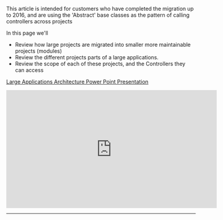 ﻿This article is intended for customers who have completed the migration up to 2016, and are using the 'Abstract' base classes as the pattern of calling controllers across projects

In this page we'll 
* Review how large projects are migrated into smaller more maintainable projects (modules)
* Review the different projects  parts of a large applications.
* Review the scope of each of these projects, and the Controllers they can access


[Large Applications Architecture Power Point Presentation](Large-Applications-Architecture.pptx)
<iframe width="560" height="315" src="https://www.youtube.com/embed/dns55O3vaf0?list=PL1DEQjXG2xnJzHc7zzs7CxZX0uK_oOWOY" frameborder="0" allowfullscreen></iframe>

---


